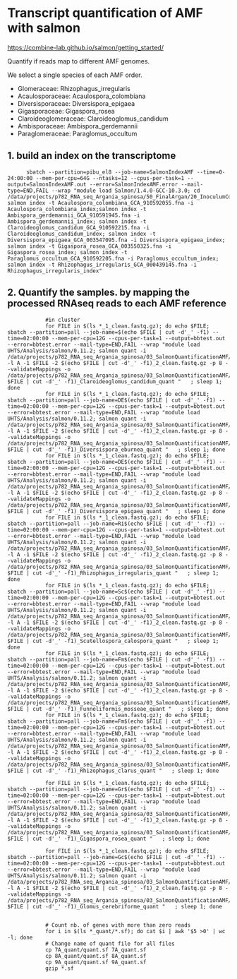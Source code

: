 # Transcript quantification of AMF with salmon
https://combine-lab.github.io/salmon/getting_started/

Quantify if reads map to different AMF genomes.

We select a single species of each AMF order.

- Glomeraceae: Rhizophagus_irregularis
- Acaulosporaceae: Acaulospora_colombiana
- Diversisporaceae: Diversispora_epigaea
- Gigasporaceae: Gigaspora_rosea
- Claroideoglomeraceae: Claroideoglomus_candidum 
- Ambisporaceae: Ambispora_gerdemannii
- Paraglomeraceae: Paraglomus_occultum







## 1. build an index on the transcriptome

          sbatch --partition=pibu_el8 --job-name=SalmonIndexAMF --time=0-24:00:00 --mem-per-cpu=64G --ntasks=12 --cpus-per-task=1 --output=SalmonIndexAMF.out --error=SalmonIndexAMF.error --mail-type=END,FAIL --wrap "module load Salmon/1.4.0-GCC-10.3.0; cd /data/projects/p782_RNA_seq_Argania_spinosa/50_FinalArgan/20_InoculumComposition/01_RefMycGenomes; salmon index -t Acaulospora_colombiana_GCA_910592055.fna -i Acaulospora_colombiana_index;salmon index -t Ambispora_gerdemannii_GCA_910591945.fna -i Ambispora_gerdemannii_index; salmon index -t Claroideoglomus_candidum_GCA_910592215.fna -i Claroideoglomus_candidum_index; salmon index -t Diversispora_epigaea_GCA_003547095.fna -i Diversispora_epigaea_index; salmon index -t Gigaspora_rosea_GCA_003550325.fna -i Gigaspora_rosea_index; salmon index -t Paraglomus_occultum_GCA_910592205.fna -i Paraglomus_occultum_index; salmon index -t Rhizophagus_irregularis_GCA_000439145.fna -i Rhizophagus_irregularis_index"
  
                
                
## 2. Quantify the samples. by mapping the processed RNAseq reads to each AMF reference

                #in cluster      
                for FILE in $(ls *_1_clean.fastq.gz); do echo $FILE; sbatch --partition=pall --job-name=$(echo $FILE | cut -d'_' -f1) --time=02:00:00 --mem-per-cpu=12G --cpus-per-task=1 --output=bbtest.out --error=bbtest.error --mail-type=END,FAIL --wrap "module load UHTS/Analysis/salmon/0.11.2; salmon quant -i /data/projects/p782_RNA_seq_Argania_spinosa/03_SalmonQuantificationAMF/Claroideoglomus_candidum_index -l A -1 $FILE -2 $(echo $FILE | cut -d'_' -f1)_2_clean.fastq.gz -p 8 --validateMappings -o /data/projects/p782_RNA_seq_Argania_spinosa/03_SalmonQuantificationAMF/$(echo $FILE | cut -d'_' -f1)_Claroideoglomus_candidum_quant "   ; sleep 1; done
                for FILE in $(ls *_1_clean.fastq.gz); do echo $FILE; sbatch --partition=pall --job-name=DE$(echo $FILE | cut -d'_' -f1) --time=02:00:00 --mem-per-cpu=12G --cpus-per-task=1 --output=bbtest.out --error=bbtest.error --mail-type=END,FAIL --wrap "module load UHTS/Analysis/salmon/0.11.2; salmon quant -i /data/projects/p782_RNA_seq_Argania_spinosa/03_SalmonQuantificationAMF/Diversispora_eburnea_index -l A -1 $FILE -2 $(echo $FILE | cut -d'_' -f1)_2_clean.fastq.gz -p 8 --validateMappings -o /data/projects/p782_RNA_seq_Argania_spinosa/03_SalmonQuantificationAMF/$(echo $FILE | cut -d'_' -f1)_Diversispora_eburnea_quant "   ; sleep 1; done
                for FILE in $(ls *_1_clean.fastq.gz); do echo $FILE; sbatch --partition=pall --job-name=DE$(echo $FILE | cut -d'_' -f1) --time=02:00:00 --mem-per-cpu=12G --cpus-per-task=1 --output=bbtest.out --error=bbtest.error --mail-type=END,FAIL --wrap "module load UHTS/Analysis/salmon/0.11.2; salmon quant -i /data/projects/p782_RNA_seq_Argania_spinosa/03_SalmonQuantificationAMF/Diversispora_epigaea_index -l A -1 $FILE -2 $(echo $FILE | cut -d'_' -f1)_2_clean.fastq.gz -p 8 --validateMappings -o /data/projects/p782_RNA_seq_Argania_spinosa/03_SalmonQuantificationAMF/$(echo $FILE | cut -d'_' -f1)_Diversispora_epigaea_quant "   ; sleep 1; done
                for FILE in $(ls *_1_clean.fastq.gz); do echo $FILE; sbatch --partition=pall --job-name=Ri$(echo $FILE | cut -d'_' -f1) --time=02:00:00 --mem-per-cpu=12G --cpus-per-task=1 --output=bbtest.out --error=bbtest.error --mail-type=END,FAIL --wrap "module load UHTS/Analysis/salmon/0.11.2; salmon quant -i /data/projects/p782_RNA_seq_Argania_spinosa/03_SalmonQuantificationAMF/Rhizophagus_irregularis_index -l A -1 $FILE -2 $(echo $FILE | cut -d'_' -f1)_2_clean.fastq.gz -p 8 --validateMappings -o /data/projects/p782_RNA_seq_Argania_spinosa/03_SalmonQuantificationAMF/$(echo $FILE | cut -d'_' -f1)_Rhizophagus_irregularis_quant "   ; sleep 1; done
                for FILE in $(ls *_1_clean.fastq.gz); do echo $FILE; sbatch --partition=pall --job-name=Sc$(echo $FILE | cut -d'_' -f1) --time=02:00:00 --mem-per-cpu=12G --cpus-per-task=1 --output=bbtest.out --error=bbtest.error --mail-type=END,FAIL --wrap "module load UHTS/Analysis/salmon/0.11.2; salmon quant -i /data/projects/p782_RNA_seq_Argania_spinosa/03_SalmonQuantificationAMF/Scutellospora_calospora_index -l A -1 $FILE -2 $(echo $FILE | cut -d'_' -f1)_2_clean.fastq.gz -p 8 --validateMappings -o /data/projects/p782_RNA_seq_Argania_spinosa/03_SalmonQuantificationAMF/$(echo $FILE | cut -d'_' -f1)_Scutellospora_calospora_quant "   ; sleep 1; done
                for FILE in $(ls *_1_clean.fastq.gz); do echo $FILE; sbatch --partition=pall --job-name=Fm$(echo $FILE | cut -d'_' -f1) --time=02:00:00 --mem-per-cpu=12G --cpus-per-task=1 --output=bbtest.out --error=bbtest.error --mail-type=END,FAIL --wrap "module load UHTS/Analysis/salmon/0.11.2; salmon quant -i /data/projects/p782_RNA_seq_Argania_spinosa/03_SalmonQuantificationAMF/Funneliformis_mosseae_index -l A -1 $FILE -2 $(echo $FILE | cut -d'_' -f1)_2_clean.fastq.gz -p 8 --validateMappings -o /data/projects/p782_RNA_seq_Argania_spinosa/03_SalmonQuantificationAMF/$(echo $FILE | cut -d'_' -f1)_Funneliformis_mosseae_quant "   ; sleep 1; done
                for FILE in $(ls *_1_clean.fastq.gz); do echo $FILE; sbatch --partition=pall --job-name=Fm$(echo $FILE | cut -d'_' -f1) --time=02:00:00 --mem-per-cpu=12G --cpus-per-task=1 --output=bbtest.out --error=bbtest.error --mail-type=END,FAIL --wrap "module load UHTS/Analysis/salmon/0.11.2; salmon quant -i /data/projects/p782_RNA_seq_Argania_spinosa/03_SalmonQuantificationAMF/Rhizophagus_clarus_index -l A -1 $FILE -2 $(echo $FILE | cut -d'_' -f1)_2_clean.fastq.gz -p 8 --validateMappings -o /data/projects/p782_RNA_seq_Argania_spinosa/03_SalmonQuantificationAMF/$(echo $FILE | cut -d'_' -f1)_Rhizophagus_clarus_quant "   ; sleep 1; done
                
                for FILE in $(ls *_1_clean.fastq.gz); do echo $FILE; sbatch --partition=pall --job-name=Gr$(echo $FILE | cut -d'_' -f1) --time=02:00:00 --mem-per-cpu=12G --cpus-per-task=1 --output=bbtest.out --error=bbtest.error --mail-type=END,FAIL --wrap "module load UHTS/Analysis/salmon/0.11.2; salmon quant -i /data/projects/p782_RNA_seq_Argania_spinosa/03_SalmonQuantificationAMF/Gigaspora_rosea_index -l A -1 $FILE -2 $(echo $FILE | cut -d'_' -f1)_2_clean.fastq.gz -p 8 --validateMappings -o /data/projects/p782_RNA_seq_Argania_spinosa/03_SalmonQuantificationAMF/$(echo $FILE | cut -d'_' -f1)_Gigaspora_rosea_quant "   ; sleep 1; done
                
                for FILE in $(ls *_1_clean.fastq.gz); do echo $FILE; sbatch --partition=pall --job-name=Gc$(echo $FILE | cut -d'_' -f1) --time=02:00:00 --mem-per-cpu=12G --cpus-per-task=1 --output=bbtest.out --error=bbtest.error --mail-type=END,FAIL --wrap "module load UHTS/Analysis/salmon/0.11.2; salmon quant -i /data/projects/p782_RNA_seq_Argania_spinosa/03_SalmonQuantificationAMF/Glomus_cerebriforme_index -l A -1 $FILE -2 $(echo $FILE | cut -d'_' -f1)_2_clean.fastq.gz -p 8 --validateMappings -o /data/projects/p782_RNA_seq_Argania_spinosa/03_SalmonQuantificationAMF/$(echo $FILE | cut -d'_' -f1)_Glomus_cerebriforme_quant "   ; sleep 1; done
                

                # Count nb. of genes with more than zero reads 
                for i in $(ls *_quant/*.sf); do cat $i | awk '$5 >0' | wc -l; done
                # Change name of quant file for all files
                cp 7A_quant/quant.sf 7A_quant.sf
                cp 8A_quant/quant.sf 8A_quant.sf
                cp 9A_quant/quant.sf 9A_quant.sf
                gzip *.sf


